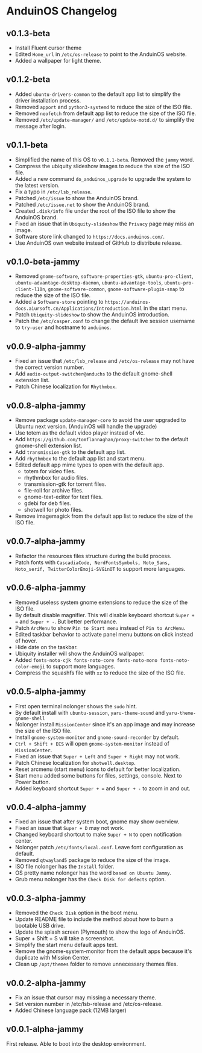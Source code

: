 # AnduinOS Changelog

## v0.1.3-beta

* Install Fluent cursor theme
* Edited `Home_url` in `/etc/os-release` to point to the AnduinOS website.
* Added a wallpaper for light theme.

## v0.1.2-beta

* Added `ubuntu-drivers-common` to the default app list to simplify the driver installation process.
* Removed `apport` and `python3-systemd` to reduce the size of the ISO file.
* Removed `neofetch` from default app list to reduce the size of the ISO file.
* Removed `/etc/update-manager/` and `/etc/update-motd.d/` to simplify the message after login.

## v0.1.1-beta

* Simplified the name of this OS to `v0.1.1-beta`. Removed the `jammy` word.
* Compress the ubiquity slideshow images to reduce the size of the ISO file.
* Added a new command `do_anduinos_upgrade` to upgrade the system to the latest version.
* Fix a typo in `/etc/lsb_release`.
* Patched `/etc/issue` to show the AnduinOS brand.
* Patched `/etc/issue.net` to show the AnduinOS brand.
* Created `.disk/info` file under the root of the ISO file to show the AnduinOS brand.
* Fixed an issue that in `Ubiquity-slideshow` the `Privacy` page may miss an image.
* Software store link changed to `https://docs.anduinos.com/`.
* Use AnduinOS own website instead of GitHub to distribute release.

## v0.1.0-beta-jammy

* Removed `gnome-software`, `software-properties-gtk`, `ubuntu-pro-client`, `ubuntu-advantage-desktop-daemon`, `ubuntu-advantage-tools`, `ubuntu-pro-client-l10n`, `gnome-software-common`, `gnome-software-plugin-snap` to reduce the size of the ISO file.
* Added a `Software-store` pointing to `https://anduinos-docs.aiursoft.cn/Applications/Introduction.html` in the start menu.
* Patch `Ubiquity-slideshow` to show the AnduinOS introduction.
* Patch the `/etc/casper.conf` to change the default live session username to `try-user` and hostname to `anduinos`.

## v0.0.9-alpha-jammy

* Fixed an issue that `/etc/lsb_release` and `/etc/os-release` may not have the correct version number.
* Add `audio-output-switcher@anduchs` to the default gnome-shell extension list.
* Patch Chinese localization for `Rhythmbox`.

## v0.0.8-alpha-jammy

* Remove package `update-manager-core` to avoid the user upgraded to Ubuntu next version. (AnduinOS will handle the upgrade)
* Use totem as the default video player instead of vlc.
* Add `https://github.com/tomflannaghan/proxy-switcher` to the default gnome-shell extension list.
* Add `transmission-gtk` to the default app list.
* Add `rhythmbox` to the default app list and start menu.
* Edited default app mime types to open with the default app.
  * totem for video files.
  * rhythmbox for audio files.
  * transmission-gtk for torrent files.
  * file-roll for archive files.
  * gnome-text-editor for text files.
  * gdebi for deb files.
  * shotwell for photo files.
* Remove imagemagick from the default app list to reduce the size of the ISO file.

## v0.0.7-alpha-jammy

* Refactor the resources files structure during the build process.
* Patch fonts with `CascadiaCode, NerdFontsSymbols, Noto_Sans, Noto_serif, TwitterColorEmoji-SVGinOT` to support more languages.

## v0.0.6-alpha-jammy

* Removed useless system gnome extensions to reduce the size of the ISO file.
* By default disable magnifier. This will disable keyboard shortcut `Super + =` and `Super + -`. But better performance.
* Patch `ArcMenu` to show `Pin to Start menu` instead of `Pin to ArcMenu`.
* Edited taskbar behavior to activate panel menu buttons on click instead of hover.
* Hide date on the taskbar.
* Ubiquity installer will show the AnduinOS wallpaper.
* Added `fonts-noto-cjk fonts-noto-core fonts-noto-mono fonts-noto-color-emoji` to support more languages.
* Compress the squashfs file with `xz` to reduce the size of the ISO file.

## v0.0.5-alpha-jammy

* First open terminal nolonger shows the `sudo` hint.
* By default install with `ubuntu-session`, `yaru-theme-sound` and `yaru-theme-gnome-shell`
* Nolonger install `MissionCenter` since it's an app image and may increase the size of the ISO file.
* Install `gnome-system-monitor` and `gnome-sound-recorder` by default.
* `Ctrl + Shift + ECS` will open `gnome-system-monitor` instead of `MissionCenter`.
* Fixed an issue that `Super + Left` and `Super + Right` may not work.
* Patch Chinese localization for `shotwell.desktop`.
* Reset arcmenu (start menu) icons to default for better localization.
* Start menu added some buttons for files, settings, console. Next to Power button.
* Added keyboard shortcut `Super + =` and `Super + -` to zoom in and out.

## v0.0.4-alpha-jammy

* Fixed an issue that after system boot, gnome may show overview.
* Fixed an issue that `Super + D` may not work.
* Changed keyboard shortcut to make `Super + N` to open notification center.
* Nolonger patch `/etc/fonts/local.conf`. Leave font configuration as default.
* Removed `qtwayland5` package to reduce the size of the image.
* ISO file nolonger has the `Install` folder.
* OS pretty name nolonger has the word `based on Ubuntu Jammy`.
* Grub menu nolonger has the `Check Disk for defects` option.

## v0.0.3-alpha-jammy

* Removed the `Check Disk` option in the boot menu.
* Update README file to include the method about how to burn a bootable USB drive.
* Update the splash screen (Plymouth) to show the logo of AnduinOS.
* Super + Shift + S will take a screenshot.
* Simplify the start menu default apps text.
* Remove the gnome-system-monitor from the default apps because it's duplicate with Mission Center.
* Clean up `/opt/themes` folder to remove unnecessary themes files.

## v0.0.2-alpha-jammy

* Fix an issue that cursor may missing a necessary theme.
* Set version number in /etc/lsb-release and /etc/os-release.
* Added Chinese language pack (12MB larger)

## v0.0.1-alpha-jammy

First release. Able to boot into the desktop environment.
